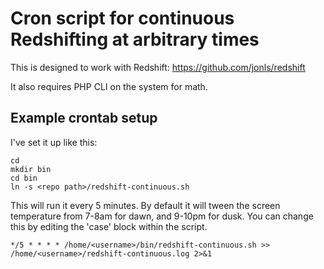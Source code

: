 # Cron script for continuous Redshifting at arbitrary times

This is designed to work with Redshift: https://github.com/jonls/redshift

It also requires PHP CLI on the system for math.

## Example crontab setup

I've set it up like this:

    cd
    mkdir bin
    cd bin
    ln -s <repo path>/redshift-continuous.sh

This will run it every 5 minutes. By default it will tween the screen temperature from 7-8am for dawn, and 9-10pm for dusk. You can change this by editing the 'case' block within the script.

    */5 * * * * /home/<username>/bin/redshift-continuous.sh >> /home/<username>/redshift-continuous.log 2>&1
